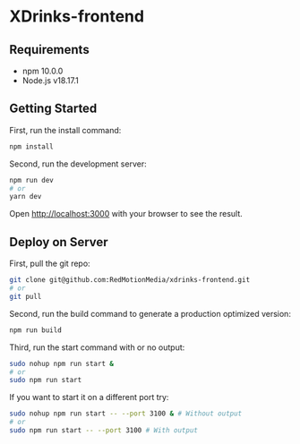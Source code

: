 # XDrinks-frontend

## Requirements

- npm 10.0.0
- Node.js v18.17.1

## Getting Started

First, run the install command:

```bash
npm install
```
Second, run the development server:

```bash
npm run dev
# or
yarn dev
```

Open [http://localhost:3000](http://localhost:3000) with your browser to see the result.

## Deploy on Server

First, pull the git repo:
```bash
git clone git@github.com:RedMotionMedia/xdrinks-frontend.git
# or 
git pull
```
Second, run the build command to generate a production optimized version:
```bash
npm run build
```
Third, run the start command with or no output:
```bash
sudo nohup npm run start &
# or
sudo npm run start 
```
If you want to start it on a different port try:
```bash
sudo nohup npm run start -- --port 3100 & # Without output
# or 
sudo npm run start -- --port 3100 # With output
```